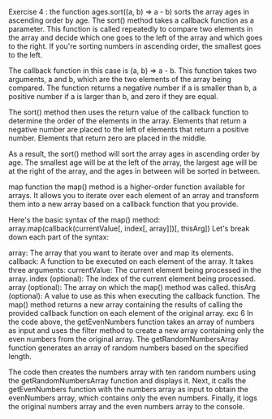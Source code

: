 Exercise 4 : the function ages.sort((a, b) => a - b) sorts the array ages in ascending order by age. The sort() method takes a callback function as a parameter. This function is called repeatedly to compare two elements in the array and decide which one goes to the left of the array and which goes to the right. If you're sorting numbers in ascending order, the smallest goes to the left.

The callback function in this case is (a, b) => a - b. This function takes two arguments, a and b, which are the two elements of the array being compared. The function returns a negative number if a is smaller than b, a positive number if a is larger than b, and zero if they are equal.

The sort() method then uses the return value of the callback function to determine the order of the elements in the array. Elements that return a negative number are placed to the left of elements that return a positive number. Elements that return zero are placed in the middle.

As a result, the sort() method will sort the array ages in ascending order by age. The smallest age will be at the left of the array, the largest age will be at the right of the array, and the ages in between will be sorted in between.

map function
the map() method is a higher-order function available for arrays. It allows you to iterate over each element of an array and transform them into a new array based on a callback function that you provide.

Here's the basic syntax of the map() method:
array.map(callback(currentValue[, index[, array]])[, thisArg])
Let's break down each part of the syntax:

array: The array that you want to iterate over and map its elements.
callback: A function to be executed on each element of the array. It takes three arguments:
currentValue: The current element being processed in the array.
index (optional): The index of the current element being processed.
array (optional): The array on which the map() method was called.
thisArg (optional): A value to use as this when executing the callback function.
The map() method returns a new array containing the results of calling the provided callback function on each element of the original array.
exc 6
In the code above, the getEvenNumbers function takes an array of numbers as input and uses the filter method to create a new array containing only the even numbers from the original array. The getRandomNumbersArray function generates an array of random numbers based on the specified length.

The code then creates the numbers array with ten random numbers using the getRandomNumbersArray function and displays it. Next, it calls the getEvenNumbers function with the numbers array as input to obtain the evenNumbers array, which contains only the even numbers. Finally, it logs the original numbers array and the even numbers array to the console.
